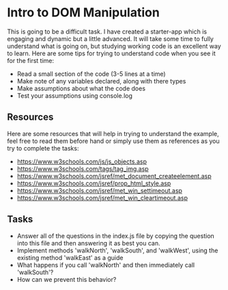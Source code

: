 # Intro to DOM Manipulation

This is going to be a difficult task. I have created a starter-app which is engaging and dynamic but a little advanced. It will take some time to fully understand what is going on, but studying working code is an excellent way to learn. Here are some tips for trying to understand code when you see it for the first time:

* Read a small section of the code (3-5 lines at a time)
* Make note of any variables declared, along with there types
* Make assumptions about what the code does
* Test your assumptions using console.log



## Resources

Here are some resources that will help in trying to understand the example, feel free to read them before hand or simply use them as references as you try to complete the tasks:

* https://www.w3schools.com/js/js_objects.asp
* https://www.w3schools.com/tags/tag_img.asp
* https://www.w3schools.com/jsref/met_document_createelement.asp
* https://www.w3schools.com/jsref/prop_html_style.asp
* https://www.w3schools.com/jsref/met_win_settimeout.asp
* https://www.w3schools.com/jsref/met_win_cleartimeout.asp



## Tasks

* Answer all of the questions in the index.js file by copying the question into this file and then answering it as best you can.
* Implement methods 'walkNorth', 'walkSouth', and 'walkWest', using the existing method 'walkEast' as a guide
* What happens if you call 'walkNorth' and then immediately call 'walkSouth'?
* How can we prevent this behavior?

